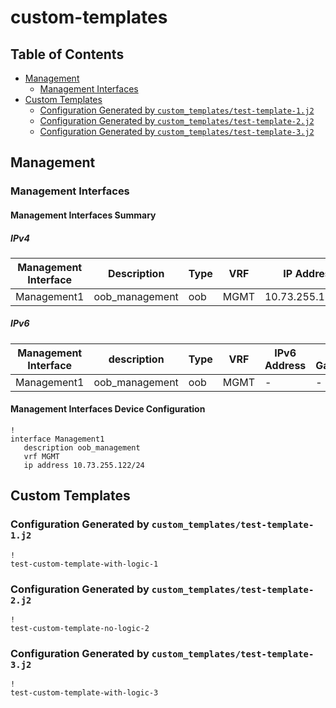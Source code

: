 # custom-templates

## Table of Contents

- [Management](#management)
  - [Management Interfaces](#management-interfaces)
- [Custom Templates](#custom-templates)
  - [Configuration Generated by `custom_templates/test-template-1.j2`](#configuration-generated-by-custom_templatestest-template-1j2)
  - [Configuration Generated by `custom_templates/test-template-2.j2`](#configuration-generated-by-custom_templatestest-template-2j2)
  - [Configuration Generated by `custom_templates/test-template-3.j2`](#configuration-generated-by-custom_templatestest-template-3j2)

## Management

### Management Interfaces

#### Management Interfaces Summary

##### IPv4

| Management Interface | Description | Type | VRF | IP Address | Gateway |
| -------------------- | ----------- | ---- | --- | ---------- | ------- |
| Management1 | oob_management | oob | MGMT | 10.73.255.122/24 | 10.73.255.2 |

##### IPv6

| Management Interface | description | Type | VRF | IPv6 Address | IPv6 Gateway |
| -------------------- | ----------- | ---- | --- | ------------ | ------------ |
| Management1 | oob_management | oob | MGMT | - | - |

#### Management Interfaces Device Configuration

```eos
!
interface Management1
   description oob_management
   vrf MGMT
   ip address 10.73.255.122/24
```

## Custom Templates

### Configuration Generated by `custom_templates/test-template-1.j2`

```eos
!
test-custom-template-with-logic-1

```

### Configuration Generated by `custom_templates/test-template-2.j2`

```eos
!
test-custom-template-no-logic-2
```

### Configuration Generated by `custom_templates/test-template-3.j2`

```eos
!
test-custom-template-with-logic-3

```
